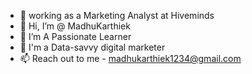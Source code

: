 - 🔭 working as a Marketing Analyst at Hiveminds
- 👋 Hi, I’m @  MadhuKarthiek
- 👀 I’m A Passionate Learner
- 🌱 I'm a Data-savvy digital marketer
- 📫 Reach out to me - madhukarthiek1234@gmail.com

<!---
madhu9150/madhu9150 is a ✨ special ✨ repository because its `README.md` (this file) appears on your GitHub profile.
You can click the Preview link to take a look at your changes.
--->
